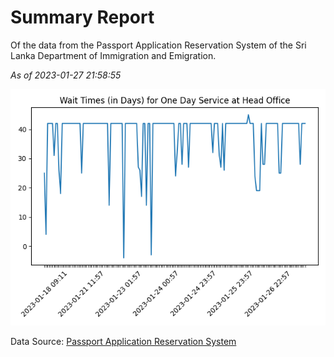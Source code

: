 # Summary Report

Of the data from the Passport Application Reservation System of the Sri Lanka Department of Immigration and Emigration.

*As of 2023-01-27 21:58:55*

![Wait Time Chart](summary.wait_time_chart.png)

Data Source: [Passport Application Reservation System](https://eservices.immigration.gov.lk:8443/appointment/pages/reservationApplication.xhtml)